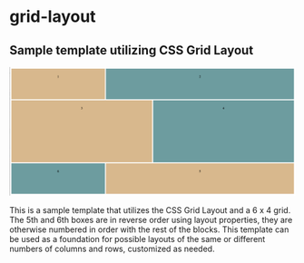 # grid-layout
## Sample template utilizing CSS Grid Layout<br>
<img src="grid-layout.png">

This is a sample template that utilizes the CSS Grid Layout and a 6 x 4 grid. The 5th and 6th boxes are in reverse order using layout properties, they are otherwise numbered in order with the rest of the blocks. This template can be used as a foundation for possible layouts of the same or different numbers of columns and rows, customized as needed.
